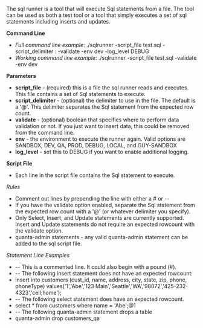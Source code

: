 The sql runner is a tool that will execute Sql statements from a file. The tool can be used as both a test tool or a tool that simply executes a set of sql statements including inserts and updates.

**Command Line**
- _Full command line example_:  ./sqlrunner -script_file test.sql -script_delimiter : -validate -env dev -log_level DEBUG
- _Working command line example_:  ./sqlrunner -script_file test.sql -validate -env dev

**Parameters**
- **script_file** - (required) this is a file the sql runner reads and executes.  This file contains a set of Sql statements to execute.
- **script_delimiter** - (optional) the delimiter to use in the file.  The default is a '@'.  This delimiter separates the Sql statement from the expected row count.
- **validate** - (optional) boolean that specifies where to perform data validation or not.  If you just want to insert data, this could be removed from the command line.
- **env** - the environment to execute the runner again.  Valid options are SANDBOX, DEV, QA, PROD, DEBUG, LOCAL, and GUY-SANDBOX
- **log_level** - set this to DEBUG if you want to enable additional logging.

**Script File**
- Each line in the script file contains the Sql statement to execute.

_Rules_
- Comment out lines by prepending the line with either a # or --
- If you have the validate option enabled, separate the Sql statement from the expected row count with a '@' (or whatever delimiter you specify).
- Only Select, Insert, and Update statements are currently supported.  Insert and Update statements do not require an expected rowcount with the validate option.
- quanta-admin statements - any valid quanta-admin statement can be added to the sql script file.

_Statement Line Examples_
- -- This is a commented line.  It could also begin with a pound (#).
- -- The following insert statement does not have an expected rowcount:
- insert into customers (cust_id, name, address, city, state, zip, phone, phoneType) values('1','Abe','123 Main','Seattle','WA','98072','425-232-4323','cell;home');
- -- The following select statement does have an expected rowcount.
- select * from customers where name = 'Abe';@1 
- -- The following quanta-admin statement drops a table
- quanta-admin drop customers_qa
